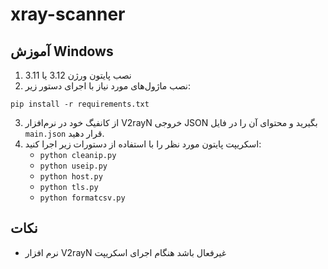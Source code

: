 # xray-scanner

## آموزش Windows

1. نصب پایتون ورژن 3.12 یا 3.11
2. نصب ماژول‌های مورد نیاز با اجرای دستور زیر:
```
pip install -r requirements.txt
```
3. از کانفیگ خود در نرم‌افزار V2rayN خروجی JSON بگیرید و محتوای آن را در فایل `main.json` قرار دهید.
4. اسکریپت پایتون مورد نظر را با استفاده از دستورات زیر اجرا کنید:
    * `python cleanip.py`
    * `python useip.py`
    * `python host.py`
    * `python tls.py`
    * `python formatcsv.py`

## نکات

* نرم افزار V2rayN غیرفعال باشد هنگام اجرای اسکریپت
